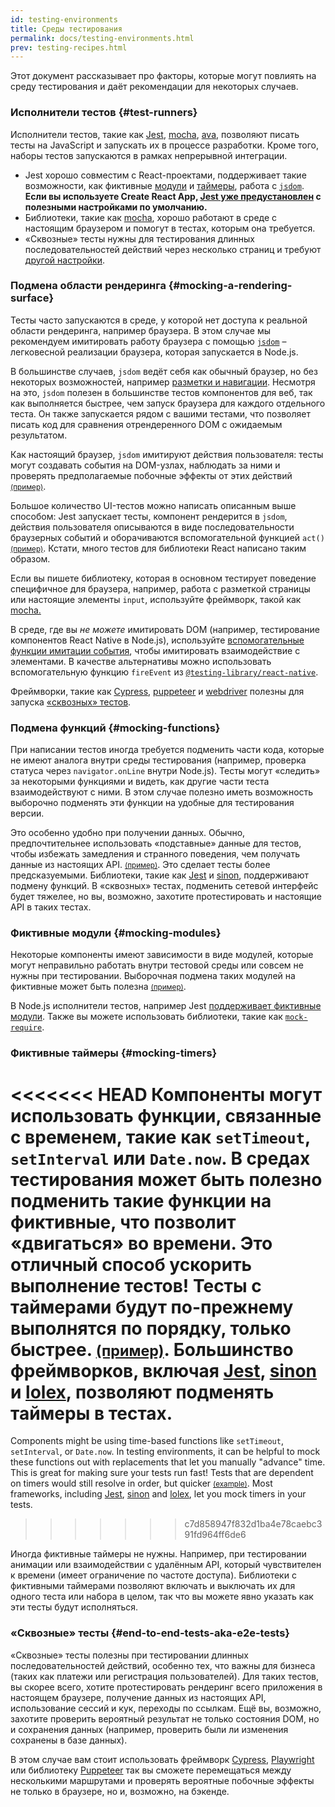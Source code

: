 ```yaml
---
id: testing-environments
title: Среды тестирования
permalink: docs/testing-environments.html
prev: testing-recipes.html
---
```


<!-- Этот документ предназначен для людей, которые знают, как использовать JavaScript и умеют писать тесты. Он показывает различия в средах тестирования React-компонентов и как эти различия повлияют на тесты, которые они пишут. Документ, по большей части, про react-dom-компоненты для веб и частично про другие рендереры. -->

Этот документ рассказывает про факторы, которые могут повлиять на среду тестирования и даёт рекомендации для некоторых случаев.

### Исполнители тестов {#test-runners}

Исполнители тестов, такие как [Jest](https://jestjs.io/), [mocha](https://mochajs.org/), [ava](https://github.com/avajs/ava), позволяют писать тесты на JavaScript и запускать их в процессе разработки. Кроме того, наборы тестов запускаются в рамках непрерывной интеграции.

- Jest хорошо совместим с React-проектами, поддерживает такие возможности, как фиктивные [модули](#mocking-modules) и [таймеры](#mocking-timers), работа с [`jsdom`](#mocking-a-rendering-surface). **Если вы используете Create React App, [Jest уже предустановлен](https://facebook.github.io/create-react-app/docs/running-tests) с полезными настройками по умолчанию.**
- Библиотеки, такие как [mocha](https://mochajs.org/#running-mocha-in-the-browser), хорошо работают в среде с настоящим браузером и помогут в тестах, которым она требуется.
- «Сквозные» тесты нужны для тестирования длинных последовательностей действий через несколько страниц и требуют [другой настройки](#end-to-end-tests-aka-e2e-tests).

### Подмена области рендеринга {#mocking-a-rendering-surface}

Тесты часто запускаются в среде, у которой нет доступа к реальной области рендеринга, например браузера. В этом случае мы рекомендуем имитировать работу браузера с помощью [`jsdom`](https://github.com/jsdom/jsdom) – легковесной реализации браузера, которая запускается в Node.js.

В большинстве случаев, `jsdom` ведёт себя как обычный браузер, но без некоторых возможностей, например [разметки и навигации](https://github.com/jsdom/jsdom#unimplemented-parts-of-the-web-platform). Несмотря на это, `jsdom` полезен в большинстве тестов компонентов для веб, так как выполняется быстрее, чем запуск браузера для каждого отдельного теста. Он также запускается рядом с вашими тестами, что позволяет писать код для сравнения отрендеренного DOM с ожидаемым результатом.

Как настоящий браузер, `jsdom` имитируют действия пользователя: тесты могут создавать события на DOM-узлах, наблюдать за ними и проверять предполагаемые побочные эффекты от этих действий [<small>(пример)</small>](/docs/testing-recipes.html#events).

Большое количество UI-тестов можно написать описанным выше способом: Jest запускает тесты, компонент рендерится в `jsdom`, действия пользователя описываются в виде последовательности браузерных событий и оборачиваются вспомогательной функцией `act()` [<small>(пример)</small>](/docs/testing-recipes.html#act). Кстати, много тестов для библиотеки React написано таким образом.

Если вы пишете библиотеку, которая в основном тестирует поведение специфичное для браузера, например, работа с разметкой страницы или настоящие элементы `input`, используйте фреймворк, такой как [mocha.](https://mochajs.org/)

В среде, где вы _не можете_ имитировать DOM (например, тестирование компонентов React Native в Node.js), используйте [вспомогательные функции имитации события](/docs/test-utils.html#simulate), чтобы имитировать взаимодействие с элементами. В качестве альтернативы можно использовать вспомогательную функцию `fireEvent` из [`@testing-library/react-native`](https://testing-library.com/docs/react-native-testing-library/intro).

Фреймворки, такие как [Cypress](https://www.cypress.io/), [puppeteer](https://github.com/GoogleChrome/puppeteer) и [webdriver](https://www.seleniumhq.org/projects/webdriver/) полезны для запуска [«сквозных» тестов](#end-to-end-tests-aka-e2e-tests).

### Подмена функций {#mocking-functions}

При написании тестов иногда требуется подменить части кода, которые не имеют аналога внутри среды тестирования (например, проверка статуса через `navigator.onLine` внутри Node.js). Тесты могут «следить» за некоторыми функциями и видеть, как другие части теста взаимодействуют с ними. В этом случае полезно иметь возможность выборочно подменять эти функции на удобные для тестирования версии.

Это особенно удобно при получении данных. Обычно, предпочтительнее использовать «подставные» данные для тестов, чтобы избежать замедления и странного поведения, чем получать данные из настоящих API. [<small>(пример)</small>](/docs/testing-recipes.html#data-fetching). Это сделает тесты более предсказуемыми. Библиотеки, такие как [Jest](https://jestjs.io/) и [sinon](https://sinonjs.org/), поддерживают подмену функций. В «сквозных» тестах, подменить сетевой интерфейс будет тяжелее, но вы, возможно, захотите протестировать и настоящие API в таких тестах.

### Фиктивные модули {#mocking-modules}

Некоторые компоненты имеют зависимости в виде модулей, которые могут неправильно работать внутри тестовой среды или совсем не нужны при тестировании. Выборочная подмена таких модулей на фиктивные может быть полезна [<small>(пример)</small>](/docs/testing-recipes.html#mocking-modules).

В Node.js исполнители тестов, например Jest [поддерживает фиктивные модули](https://jestjs.io/docs/ru/manual-mocks). Также вы можете использовать библиотеки, такие как [`mock-require`](https://www.npmjs.com/package/mock-require).

### Фиктивные таймеры {#mocking-timers}

<<<<<<< HEAD
Компоненты могут использовать функции, связанные с временем, такие как `setTimeout`, `setInterval` или `Date.now`. В средах тестирования может быть полезно подменить такие функции на фиктивные, что позволит «двигаться» во времени. Это отличный способ ускорить выполнение тестов! Тесты с таймерами будут по-прежнему выполнятся по порядку, только быстрее. [<small>(пример)</small>](/docs/testing-recipes.html#timers). Большинство фреймворков, включая [Jest](https://jestjs.io/docs/en/timer-mocks), [sinon](https://sinonjs.org/releases/v7.3.2/fake-timers/) и [lolex](https://github.com/sinonjs/lolex), позволяют подменять таймеры в тестах.
=======
Components might be using time-based functions like `setTimeout`, `setInterval`, or `Date.now`. In testing environments, it can be helpful to mock these functions out with replacements that let you manually "advance" time. This is great for making sure your tests run fast! Tests that are dependent on timers would still resolve in order, but quicker [<small>(example)</small>](/docs/testing-recipes.html#timers). Most frameworks, including [Jest](https://jestjs.io/docs/en/timer-mocks), [sinon](https://sinonjs.org/releases/latest/fake-timers) and [lolex](https://github.com/sinonjs/lolex), let you mock timers in your tests.
>>>>>>> c7d858947f832d1ba4e78caebc391fd964ff6de6

Иногда фиктивные таймеры не нужны. Например, при тестировании анимации или взаимодействии с удалённым API, который чувствителен к времени (имеет ограничение по частоте доступа). Библиотеки с фиктивными таймерами позволяют включать и выключать их для одного теста или набора в целом, так что вы можете явно указать как эти тесты будут исполняться.

### «Сквозные» тесты {#end-to-end-tests-aka-e2e-tests}

«Сквозные» тесты полезны при тестировании длинных последовательностей действий, особенно тех, что важны для бизнеса (таких как платежи или регистрация пользователей). Для таких тестов, вы скорее всего, хотите протестировать рендеринг всего приложения в настоящем браузере, получение данных из настоящих API, использование сессий и кук, переходы по ссылкам. Ещё вы, возможно, захотите проверить вероятный результат не только состояния DOM, но и сохранения данных (например, проверить были ли изменения сохранены в базе данных).

В этом случае вам стоит использовать фреймворк [Cypress](https://www.cypress.io/), [Playwright](https://playwright.dev) или библиотеку [Puppeteer](https://pptr.dev/) так вы сможете перемещаться между несколькими маршрутами и проверять вероятные побочные эффекты не только в браузере, но и, возможно, на бэкенде.
